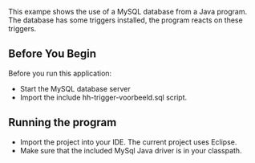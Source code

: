 
This exampe shows the use of a MySQL database from a Java program. The database has some triggers installed, the program reacts on these triggers.

## Before You Begin 
Before you run this application: 
* Start the MySQL database server
* Import the include hh-trigger-voorbeeld.sql script.


## Running the program
* Import the project into your IDE. The current project uses Eclipse.
* Make sure that the included MySql Java driver is in your classpath. 